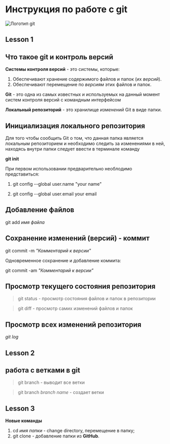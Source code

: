 # Инструкция по работе с git
![Логотип git](logo.png)

## Lesson 1

## Что такое git и контроль версий
**Системы контроля версий** - это системы, которые: 
1. Обеспечивают хранение содержимого файлов и папок (их *версий*).
2. Обеспечивают перемещение по *версиям* этих файлов и папок.

**Git** - это одна из самых известных и используемых на данный момент систем контроля версий с командным интерфейсом

**Локальный репозиторий** - это хранилище *изменений* Git в виде папки.

## Инициализация локального репозитория

Для того чтобы сообщить Git о том, что данная папка является локальным репозиторием и необходимо следить за изменениями в ней, находясь внутри папки следует ввести в терминале команду

**git init**

При первом использовании предварительно необлодимо представиться:

1. git config --global user.name "your name"

2. git config --global user.email your email 

## Добавление файлов

git add *имя файла*

## Сохранение изменений (версий) - коммит

git commit -m *"Комментарий к версии"*

Одновременное сохранение и добавление коммита:

git commit -am *"Комментарий к версии"*

## Просмотр текущего состояния репозитория

>git status - просмотр состояния файлов и папок в репозитории

> git diff - просмотр самих изменений файлов и папок

## Просмотр всех изменений репозитория

*git log*

## Lesson 2
## работа с ветками в git
>git branch - выводит все ветки

>git branch *branch name* - создает ветки

## Lesson 3

**Новые команды**

1. cd *имя папки* - change directory, перемещение в папку;
2. git clone - добавление папки из **GitHub**.

### 